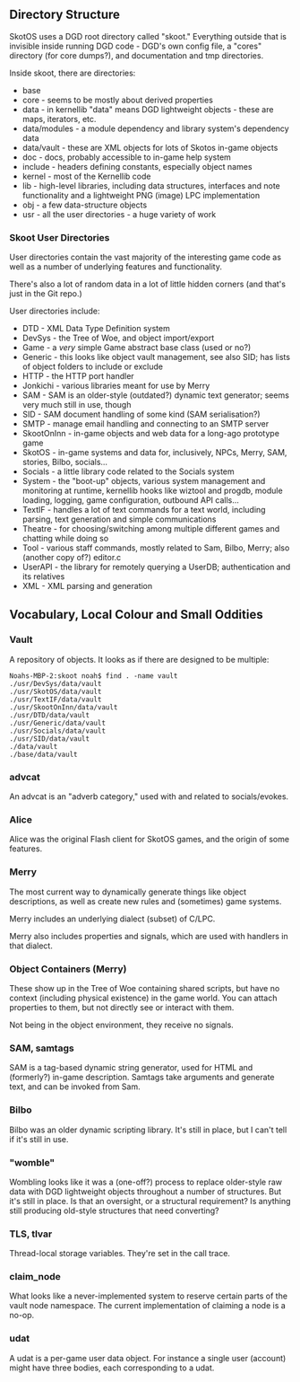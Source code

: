 ## Directory Structure

SkotOS uses a DGD root directory called "skoot." Everything outside that is invisible inside running DGD code - DGD's own config file, a "cores" directory (for core dumps?), and documentation and tmp directories.

Inside skoot, there are directories:

* base
* core - seems to be mostly about derived properties
* data - in kernellib "data" means DGD lightweight objects - these are maps, iterators, etc.
* data/modules - a module dependency and library system's dependency data
* data/vault - these are XML objects for lots of Skotos in-game objects
* doc - docs, probably accessible to in-game help system
* include - headers defining constants, especially object names
* kernel - most of the Kernellib code
* lib - high-level libraries, including data structures, interfaces and note functionality and a lightweight PNG (image) LPC implementation
* obj - a few data-structure objects
* usr - all the user directories - a huge variety of work

### Skoot User Directories

User directories contain the vast majority of the interesting game code as well as a number of underlying features and functionality.

There's also a lot of random data in a lot of little hidden corners (and that's just in the Git repo.)

User directories include:

* DTD - XML Data Type Definition system
* DevSys - the Tree of Woe, and object import/export
* Game - a *very* simple Game abstract base class (used or no?)
* Generic - this looks like object vault management, see also SID; has lists of object folders to include or exclude
* HTTP - the HTTP port handler
* Jonkichi - various libraries meant for use by Merry
* SAM - SAM is an older-style (outdated?) dynamic text generator; seems very much still in use, though
* SID - SAM document handling of some kind (SAM serialisation?)
* SMTP - manage email handling and connecting to an SMTP server
* SkootOnInn - in-game objects and web data for a long-ago prototype game
* SkotOS - in-game systems and data for, inclusively, NPCs, Merry, SAM, stories, Bilbo, socials...
* Socials - a little library code related to the Socials system
* System - the "boot-up" objects, various system management and monitoring at runtime, kernellib hooks like wiztool and progdb, module loading, logging, game configuration, outbound API calls...
* TextIF - handles a lot of text commands for a text world, including parsing, text generation and simple communications
* Theatre - for choosing/switching among multiple different games and chatting while doing so
* Tool - various staff commands, mostly related to Sam, Bilbo, Merry; also (another copy of?) editor.c
* UserAPI - the library for remotely querying a UserDB; authentication and its relatives
* XML - XML parsing and generation


## Vocabulary, Local Colour and Small Oddities

### Vault

A repository of objects. It looks as if there are designed to be multiple:

    Noahs-MBP-2:skoot noah$ find . -name vault
    ./usr/DevSys/data/vault
    ./usr/SkotOS/data/vault
    ./usr/TextIF/data/vault
    ./usr/SkootOnInn/data/vault
    ./usr/DTD/data/vault
    ./usr/Generic/data/vault
    ./usr/Socials/data/vault
    ./usr/SID/data/vault
    ./data/vault
    ./base/data/vault


### advcat

An advcat is an "adverb category," used with and related to socials/evokes.

### Alice

Alice was the original Flash client for SkotOS games, and the origin of some features.

### Merry

The most current way to dynamically generate things like object descriptions, as well as create new rules and (sometimes) game systems.

Merry includes an underlying dialect (subset) of C/LPC.

Merry also includes properties and signals, which are used with handlers in that dialect.

### Object Containers (Merry)

These show up in the Tree of Woe containing shared scripts, but have no context (including physical existence) in the game world. You can attach properties to them, but not directly see or interact with them.

Not being in the object environment, they receive no signals.

### SAM, samtags

SAM is a tag-based dynamic string generator, used for HTML and (formerly?) in-game description. Samtags take arguments and generate text, and can be invoked from Sam.

### Bilbo

Bilbo was an older dynamic scripting library. It's still in place, but I can't tell if it's still in use.

### "womble"

Wombling looks like it was a (one-off?) process to replace older-style raw data with DGD lightweight objects throughout a number of structures. But it's still in place. Is that an oversight, or a structural requirement? Is anything still producing old-style structures that need converting?

### TLS, tlvar

Thread-local storage variables. They're set in the call trace.

### claim_node

What looks like a never-implemented system to reserve certain parts of the vault node namespace. The current implementation of claiming a node is a no-op.

### udat

A udat is a per-game user data object. For instance a single user (account) might have three bodies, each corresponding to a udat.
